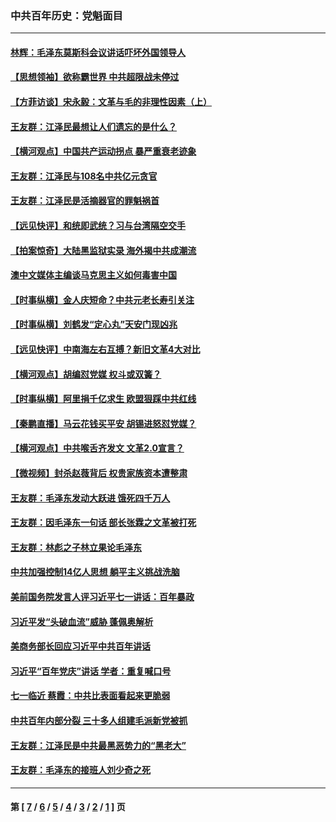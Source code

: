 ### 中共百年历史：党魁面目
---
#### [林辉：毛泽东莫斯科会议讲话吓坏外国领导人](../../pages/nf1176107/n13917931.md?10060430) 
#### [【思想领袖】欲称霸世界 中共超限战未停过](../../pages/nf1176107/n13745142.md?10060430) 
#### [【方菲访谈】宋永毅：文革与毛的非理性因素（上）](../../pages/nf1176107/n13469956.md?10060430) 
#### [王友群：江泽民最想让人们遗忘的是什么？](../../pages/nf1176107/n13408949.md?10060430) 
#### [【横河观点】中国共产运动拐点 暴严重衰老迹象](../../pages/nf1176107/n13388333.md?10060430) 
#### [王友群：江泽民与108名中共亿元贪官](../../pages/nf1176107/n13352358.md?10060430) 
#### [王友群：江泽民是活摘器官的罪魁祸首](../../pages/nf1176107/n13336903.md?10060430) 
#### [【远见快评】和统即武统？习与台湾隔空交手](../../pages/nf1176107/n13297739.md?10060430) 
#### [【拍案惊奇】大陆黑监狱实录 海外揭中共成潮流](../../pages/nf1176107/n13288853.md?10060430) 
#### [澳中文媒体主编谈马克思主义如何毒害中国](../../pages/nf1176107/n13257387.md?10060430) 
#### [【时事纵横】金人庆短命？中共元老长寿引关注](../../pages/nf1176107/n13217934.md?10060430) 
#### [【时事纵横】刘鹤发“定心丸”天安门现凶兆](../../pages/nf1176107/n13215416.md?10060430) 
#### [【远见快评】中南海左右互搏？新旧文革4大对比](../../pages/nf1176107/n13214745.md?10060430) 
#### [【横河观点】胡编怼党媒 权斗或双簧？](../../pages/nf1176107/n13210864.md?10060430) 
#### [【时事纵横】阿里捐千亿求生 欧盟狠踩中共红线](../../pages/nf1176107/n13206431.md?10060430) 
#### [【秦鹏直播】马云花钱买平安 胡锡进怒怼党媒？](../../pages/nf1176107/n13206392.md?10060430) 
#### [【横河观点】中共喉舌齐发文 文革2.0宣言？](../../pages/nf1176107/n13201248.md?10060430) 
#### [【微视频】封杀赵薇背后 权贵家族资本遭整肃](../../pages/nf1176107/n13197798.md?10060430) 
#### [王友群：毛泽东发动大跃进 饿死四千万人](../../pages/nf1176107/n13177158.md?10060430) 
#### [王友群：因毛泽东一句话 部长张霖之文革被打死](../../pages/nf1176107/n13161711.md?10060430) 
#### [王友群：林彪之子林立果论毛泽东](../../pages/nf1176107/n13128622.md?10060430) 
#### [中共加强控制14亿人思想 躺平主义挑战洗脑](../../pages/nf1176107/n13094299.md?10060430) 
#### [美前国务院发言人评习近平七一讲话：百年暴政](../../pages/nf1176107/n13066986.md?10060430) 
#### [习近平发“头破血流”威胁 蓬佩奥解析](../../pages/nf1176107/n13063604.md?10060430) 
#### [美商务部长回应习近平中共百年讲话](../../pages/nf1176107/n13062903.md?10060430) 
#### [习近平“百年党庆”讲话 学者：重复喊口号](../../pages/nf1176107/n13061411.md?10060430) 
#### [七一临近 蔡霞：中共比表面看起来更脆弱](../../pages/nf1176107/n13056418.md?10060430) 
#### [中共百年内部分裂 三十多人组建毛派新党被抓](../../pages/nf1176107/n13044023.md?10060430) 
#### [王友群：江泽民是中共最黑恶势力的“黑老大”](../../pages/nf1176107/n13022180.md?10060430) 
#### [王友群：毛泽东的接班人刘少奇之死](../../pages/nf1176107/n12991772.md?10060430) 

---
#### 第 [ [7](./7.md?10060430) / [6](./6.md?10060430) / [5](./5.md?10060430) / [4](./4.md?10060430) / [3](./3.md?10060430) / [2](./2.md?10060430) / [1](./1.md?10060430) ] 页
